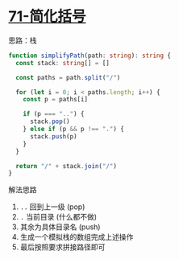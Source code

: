 # [71-简化括号](https://leetcode-cn.com/problems/simplify-path/)

思路：栈

```typescript
function simplifyPath(path: string): string {
  const stack: string[] = []

  const paths = path.split("/")

  for (let i = 0; i < paths.length; i++) {
    const p = paths[i]

    if (p === "..") {
      stack.pop()
    } else if (p && p !== ".") {
      stack.push(p)
    }
  }

  return "/" + stack.join("/")
}
```

解法思路

1. `..` 回到上一级 (pop)
1. `.` 当前目录 (什么都不做)
1. 其余为具体目录名 (push)
1. 生成一个模拟栈的数组完成上述操作
1. 最后按照要求拼接路径即可
